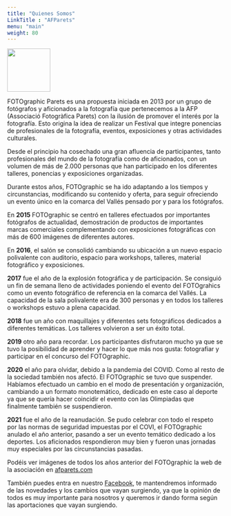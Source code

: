 ```yaml
---
title: "Quienes Somos"
LinkTitle : "AFParets"
menu: "main"
weight: 80
---
```


<img class="rounded mx-auto d-block p-2" src="/img/logos/logo-afparets-10anys.png" width="100">

FOTOgraphic Parets es una propuesta iniciada en 2013 por un grupo de fotógrafos y aficionados a la fotografía que pertenecemos a la AFP (Associació Fotogràfica Parets) con la ilusión de promover el interés por la fotografía. Esto origina la idea de realizar un Festival que integre ponencias de profesionales de la fotografía, eventos, exposiciones y otras actividades culturales.

Desde el principio ha cosechado una gran afluencia de participantes, tanto profesionales del mundo de la fotografía como de aficionados, con un volumen de más de 2.000 personas que han participado en los diferentes talleres, ponencias y exposiciones organizadas.

Durante estos años, FOTOgraphic se ha ido adaptando a los tiempos y circunstancias, modificando su contenido y oferta, para seguir ofreciendo un evento único en la comarca del Vallés pensado por y para los fotógrafos.

En **2015** FOTOgraphic se centró en talleres efectuados por importantes fotógrafos de actualidad, demostración de productos de importantes marcas comerciales complementando con exposiciones fotográficas con más de 600 imágenes de diferentes autores.

En **2016**, el salón se consolidó cambiando su ubicación a un nuevo espacio polivalente con auditorio, espacio para workshops, talleres, material fotográfico y exposiciones.

**2017** fue el año de la explosión fotográfica y de participación. Se consiguió un fin de semana lleno de actividades poniendo el evento del FOTOgrahics como un evento fotográfico de referencia en la comarca del Vallés. La capacidad de la sala polivalente era de 300 personas y en todos los talleres o workshops estuvo a plena capacidad.

**2018** fue un año con maquillajes y diferentes sets fotográficos dedicados a diferentes temáticas. Los talleres volvieron a ser un éxito total.

**2019** otro año para recordar. Los participantes disfrutaron mucho ya que se tuvo la posibilidad de aprender y hacer lo que más nos gusta: fotografiar y participar en el concurso del FOTOgraphic.

**2020** el año para olvidar, debido a la pandemia del COVID. Como al resto de la sociedad también nos afectó. El FOTOgraphic se tuvo que suspender. Habíamos efectuado un cambio en el modo de presentación y organización, cambiando a un formato monotemático, dedicado en este caso al deporte ya que se quería hacer coincidir el evento con las Olimpiadas que finalmente también se suspendieron.

**2021** fue el año de la reanudación. Se pudo celebrar con todo el respeto por las normas de seguridad impuestas por el COVI, el FOTOgraphic anulado el año anterior, pasando a ser un evento temático dedicado a los deportes. Los aficionados respondieron muy bien y fueron unas jornadas muy especiales por las circunstancias pasadas.

Podéis ver imágenes de todos los años anterior del FOTOgraphic la web de la asociación en [afparets.com](http://afparets.com/)

También puedes entra en nuestro [Facebook](https://www.facebook.com/groups/afparets/), te mantendremos informado de las novedades y los cambios que vayan surgiendo, ya que la opinión de todos es muy importante para nosotros y queremos ir dando forma según las aportaciones que vayan surgiendo.
